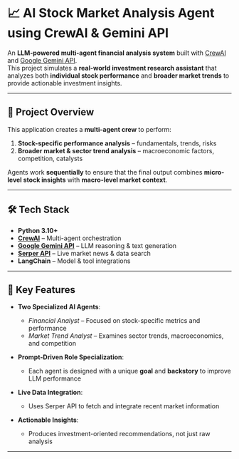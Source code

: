 # 📈 AI Stock Market Analysis Agent using CrewAI & Gemini API

An **LLM-powered multi-agent financial analysis system** built with [CrewAI](https://docs.crewai.com/) and [Google Gemini API](https://ai.google.dev/).  
This project simulates a **real-world investment research assistant** that analyzes both **individual stock performance** and **broader market trends** to provide actionable investment insights.

---

## 🚀 Project Overview

This application creates a **multi-agent crew** to perform:
1. **Stock-specific performance analysis** – fundamentals, trends, risks
2. **Broader market & sector trend analysis** – macroeconomic factors, competition, catalysts

Agents work **sequentially** to ensure that the final output combines **micro-level stock insights** with **macro-level market context**.

---

## 🛠️ Tech Stack

- **Python 3.10+**
- **[CrewAI](https://pypi.org/project/crewai/)** – Multi-agent orchestration
- **[Google Gemini API](https://ai.google.dev/)** – LLM reasoning & text generation
- **[Serper API](https://serper.dev/)** – Live market news & data search
- **LangChain** – Model & tool integrations

---

## 🎯 Key Features

- **Two Specialized AI Agents**:
  - *Financial Analyst* – Focused on stock-specific metrics and performance  
  - *Market Trend Analyst* – Examines sector trends, macroeconomics, and competition

- **Prompt-Driven Role Specialization**:
  - Each agent is designed with a unique **goal** and **backstory** to improve LLM performance

- **Live Data Integration**:
  - Uses Serper API to fetch and integrate recent market information

- **Actionable Insights**:
  - Produces investment-oriented recommendations, not just raw analysis

---
